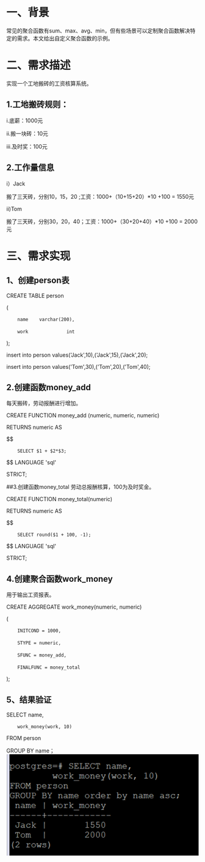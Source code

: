 # 一、背景
  常见的聚合函数有sum、max、avg、min，但有些场景可以定制聚合函数解决特定的需求。本文给出自定义聚合函数的示例。

# 二、需求描述
实现一个工地搬砖的工资核算系统。

## 1.工地搬砖规则：
i.底薪：1000元

ii.搬一块砖：10元

iii.及时奖：100元

## 2.工作量信息
i）Jack

搬了三天砖，分别10，15，20 ;工资：1000+（10+15+20）*10 +100 = 1550元

ii)Tom

搬了三天砖，分别30，20，40；工资：1000+（30+20+40）*10 +100 = 2000元

# 三、需求实现
## 1、创建person表
CREATE TABLE person

(

        name    varchar(200),

        work              int

);

insert into person values('Jack',10),('Jack',15),('Jack',20);

insert into person values('Tom',30),('Tom',20),('Tom',40);

## 2.创建函数money_add
每天搬砖，劳动报酬进行增加。

CREATE FUNCTION money_add (numeric, numeric, numeric)

RETURNS numeric AS

$$

        SELECT $1 + $2*$3;

$$ LANGUAGE 'sql' 

STRICT;

##3.创建函数money_total
劳动总报酬核算，100为及时奖金。

CREATE FUNCTION money_total(numeric)

RETURNS numeric AS

$$

        SELECT round($1 + 100, -1);

$$ LANGUAGE 'sql'

STRICT;

## 4.创建聚合函数work_money
用于输出工资报表。

CREATE AGGREGATE work_money(numeric, numeric)

(

        INITCOND = 1000,

        STYPE = numeric,

        SFUNC = money_add,

        FINALFUNC = money_total

);

## 5、结果验证
SELECT name,

        work_money(work, 10)

FROM person 

GROUP BY name；
![image](https://github.com/sinwaj/database/blob/main/images/2020-01.png)

